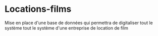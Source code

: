 # Locations-films
Mise en place d'une base de données qui permettra de digitaliser tout le système tout le système d'une entreprise de location de film
